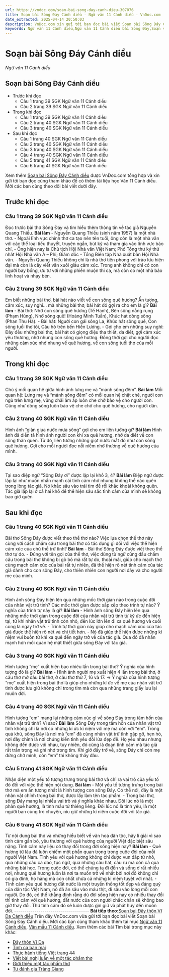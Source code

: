 ```yaml
---
url: https://vndoc.com/soan-bai-song-day-canh-dieu-307076
title: Soạn bài Sông Đáy Cánh diều - Ngữ văn 11 Cánh diều - VnDoc.com
date_extracted: 2025-04-14 20:50:03
description: VnDoc.com xin gửi tới bạn đọc bài viết Soạn bài Sông Đáy Cánh diều. Mời các bạn cùng tham khảo để có thêm tài liệu học Văn 11 Cánh diều nhé.
keywords: Ngữ văn 11 Cánh diều,Ngữ văn 11 Cánh diều bài Sông Đáy,Soạn văn 11 Cánh diều,văn 11 Cánh diều,soạn văn 11,soạn bài 11 cánh diều,ngữ văn 11 cd,Soạn bài Sông Đáy Cánh diều,Soạn bài Sông Đáy,soạn văn sông đáy,sông đáy
---
```


# Soạn bài Sông Đáy Cánh diều
 _Ngữ văn 11 Cánh diều_
## Soạn bài Sông Đáy Cánh diều
  * Trước khi đọc
    * Câu 1 trang 39 SGK Ngữ văn 11 Cánh diều
    * Câu 2 trang 39 SGK Ngữ văn 11 Cánh diều
  * Trong khi đọc
    * Câu 1 trang 39 SGK Ngữ văn 11 Cánh diều
    * Câu 2 trang 40 SGK Ngữ văn 11 Cánh diều
    * Câu 3 trang 40 SGK Ngữ văn 11 Cánh diều
  * Sau khi đọc
    * Câu 1 trang 40 SGK Ngữ văn 11 Cánh diều
    * Câu 2 trang 40 SGK Ngữ văn 11 Cánh diều
    * Câu 3 trang 40 SGK Ngữ văn 11 Cánh diều
    * Câu 4 trang 40 SGK Ngữ văn 11 Cánh diều
    * Câu 5 trang 41 SGK Ngữ văn 11 Cánh diều
    * Câu 6 trang 41 SGK Ngữ văn 11 Cánh diều

Xem thêm
[Soạn bài Sông Đáy Cánh diều](<https://vndoc.com/soan-bai-song-day-canh-dieu-307076>) được VnDoc.com tổng hợp và xin gửi tới bạn đọc cùng tham khảo để có thêm tài liệu học Văn 11 Cánh diều. Mời các bạn cùng theo dõi bài viết dưới đây.
## Trước khi đọc
### Câu 1 trang 39 SGK Ngữ văn 11 Cánh diều
Đọc trước bài thơ Sông Đáy và tìm hiểu thêm thông tin về tác giả Nguyễn Quang Thiều.
**Bài làm**
\- Nguyễn Quang Thiều \(sinh năm 1957\) là một nhà thơ.
\- Ngoài lĩnh vực chính thơ ca tạo nên tên tuổi, ông còn là một nhà văn với các thể loại tiểu thuyết, truyện ngắn, bút ký và tham gia vào lĩnh vực báo chí.
\- Ông hiện nay là Chủ tịch Hội Nhà văn Việt Nam; Phó Tổng thư ký thứ nhất Hội Nhà văn Á – Phi; Giám đốc - Tổng Biên tập Nhà xuất bản Hội Nhà văn.
\- Nguyễn Quang Thiều không chỉ là nhà thơ tiên phong với trào lưu hiện đại mà còn là cây viết văn xuôi giàu cảm xúc. Trong anh không chỉ có con người bay bổng, ưu tư với những phiền muộn thi ca, mà còn có một nhà báo linh hoạt và nhạy bén.
### Câu 2 trang 39 SGK Ngữ văn 11 Cánh diều
Em biết những bài thơ, bài hát nào viết về con sông quê hương? Ấn tượng, cảm xúc, suy nghĩ… mà những bài thơ, bài hát đó gợi ra cho em là gì?
**Bài làm**
\- Bài thơ: Nhớ con sông quê hương \(Tế Hanh\), Bên sông nắng rụng \(Phạm Hùng\), Nhớ sông quê\! \(Hoàng Minh Tuấn\), Khúc hát dòng sông \(Phan Thu Hà\).
\- Bài hát: Người con gái sông La, Khúc hát sông quê, Con sông tuổi thơ tôi, Câu hò trên bến Hiền Lương.
\- Gợi cho em những suy nghĩ: Đây đều những bài thơ, bài hát có giọng điệu tha thiết, da diết, gợi cảm xúc yêu thương, nhớ nhung con sông quê hương. Đồng thời gợi cho người đọc những cảm xúc nhớ nhung về quê hương, về con sông tuổi thơ của mỗi người.
## Trong khi đọc
### Câu 1 trang 39 SGK Ngữ văn 11 Cánh diều
Chú ý mối quan hệ giữa hình ảnh lưng mẹ và “mảnh sông đêm”.
**Bài làm**
Mối quan hệ: Lưng mẹ và “mảnh sông đêm” có mối quan hệ chặt chẽ, người con ngủ trên lưng mẹ, vững chãi ấm áp luôn che chở bảo vệ cho người con. Cũng như dòng sông luôn bảo vệ che chở cho quê hương, cho người dân.
### Câu 2 trang 40 SGK Ngữ văn 11 Cánh diều
Hình ảnh “giàn giụa nước mưa sông” gợi cho em liên tưởng gì?
**Bài làm**
Hình ảnh đã diễn tả hình ảnh người con khi xa quê hương, nhớ da diết về con sông thân quen. Từ đó, liên tưởng những giọt nước mắt đó như con sông quê hương. Gợi cho mỗi người đọc nỗi niềm nhớ thương về quê hương của mình.
### Câu 3 trang 40 SGK Ngữ văn 11 Cánh diều
Tại sao điệp ngữ “Sông Đáy ơi” được lặp lại khổ 3, 4?
**Bài làm**
Điệp ngữ được lặp lại như muốn nhấn mạnh cái tình cảm nhớ nhung không thể nào quên trong lòng tác giả. Nó khắc sâu vào trái tim để rồi khắc khoải không quên. Tác giả lặp lại ở cả hai khổ để thể hiện sâu sắc tình cảm của mình sẽ không bao giờ quên
## Sau khi đọc
### Câu 1 trang 40 SGK Ngữ văn 11 Cánh diều
Bài thơ Sông Đáy được viết theo thể thơ nào? Việc lựa chọn thể thơ này cùng với cách chấm câu trong bài thơ có tác dụng gì đối với việc thể hiện cảm xúc của chủ thể trữ tình?
**Bài làm**
\- Bài thơ Sông Đáy được viết theo thể thơ tự do.
\- Đúng với tên gọi của thể thơ, việc dùng từ ngữ cùng dấu chấm câu trong bài thơ không bị gò bó mà rất tự do, thoải mái, giúp cho mạch thơ cùng mạch cảm xúc của bài rất tự nhiên, đã thể hiện rõ nét tình cảm của tác giả dành cho con sông Đáy, cho thiên nhiên con người nơi đây và cho người mẹ của mình.
### Câu 2 trang 40 SGK Ngữ văn 11 Cánh diều
Hình ảnh sông Đáy hiện lên qua những mốc thời gian nào trong cuộc đời của nhân vật trữ tình? Các mốc thời gian được sắp xếp theo trình tự nào? Ý nghĩa của trình tự này là gì?
**Bài làm**
\- Hình ảnh sông Đáy hiện lên qua những mốc thời gian trong cuộc đời của nhân vật trữ tình từ ký ức đến hiện tại, từ khi nhân vật trữ tình còn nhỏ, đến lúc lớn lên đi xa quê hương và cuối cùng là ngày trở về.
\- Trình tự thời gian này giúp cho mạch cảm xúc của tác giả được thể hiện rõ nét và chi tiết hơn.
\- Nó đã giúp thể hiện được những kỉ niệm vui buồn từ khi xa quê đến ngày trở về của tác giả. Qua đó đã nhấn mạnh hơn mối quan hệ mật thiết giữa sông Đáy với tác giả.
### Câu 3 trang 40 SGK Ngữ văn 11 Cánh diều
Hình tượng “mẹ” xuất hiện bao nhiêu lần trong bài thơ? Ý nghĩa của hình tượng đó là gì?
**Bài làm**
\- Hình ảnh người mẹ xuất hiện 4 lần trong bài thơ, ở câu thơ mở đầu bài thơ, ở câu thơ thứ 7, 16 và 17.
→ Ý nghĩa của hình tượng “mẹ” xuất hiện trong bài thơ là giúp cho những kí ức về mẹ của nhân vật trữ tình được lưu giữ không chỉ trong tim mà còn qua những trang giấy lưu lại muôn đời.
### Câu 4 trang 40 SGK Ngữ văn 11 Cánh diều
Hình tượng “em” mang lại những cảm xúc gì về sông Đáy trong tâm hồn của nhân vật trữ tình? Vì sao?
**Bài làm**
Sông Đáy trong tâm hồn của nhân vật trữ tình không chỉ là nơi có những kí ức kỉ niệm với mẹ mà còn với “em”. Trong quá khứ, sông Đáy là nơi mà “em” đã cùng nhân vật trữ tình gặp gỡ, hẹn hò, nơi đây chính là nơi chứng kiến tình yêu đôi lứa đẹp đẽ. Họ yêu nhau nhưng không đến được với nhau, tuy nhiên, đó cũng là đoạn tình cảm mà tác giả rất trân trọng và ghi nhớ trong tim. Khi giờ đây trở về, sông Đáy chỉ còn mẹ đứng chờ mình, còn “em” thì không thấy đâu.
### Câu 5 trang 41 SGK Ngữ văn 11 Cánh diều
Nhận diện một yếu tố tượng trưng trong bài thơ và chỉ ra vai trò của yếu tố đó đối với việc thể hiện nội dung.
**Bài làm**
\- Một yếu tố tượng trưng trong bài thơ mà em ấn tượng nhất là hình tượng con sông Đáy. Có thể nói, đây là một nhân vật chính trong bài thơ, được lấy làm tên tác phẩm.
\- Trong bài thơ, sông Đáy mang lại nhiều vai trò và ý nghĩa khác nhau. Đôi lúc nó là một phần quê hương, là tình mẫu tử thiêng liêng. Đôi lúc nó là tình yêu, là một người bạn cùng trò chuyện, níu giữ những kỉ niệm cuộc đời với tác giả.
### Câu 6 trang 41 SGK Ngữ văn 11 Cánh diều
Từ nội dung bài thơ và những hiểu biết về văn hoá dân tộc, hãy lí giải vì sao tình cảm gắn bó, yêu thương với quê hương của người Việt đặc biệt sâu nặng. Tình cảm này liệu có thay đổi trong đời sống hiện nay?
**Bài làm**
\- Quê hương từ lâu đã luôn chiếm một phần quan trọng trong cuộc đời của mỗi người Việt Nam. Tình yêu với quê hương không chỉ được vun đắp từ nhỏ, qua những câu ca dao, tục ngữ, qua những câu hát, câu ru mà còn cả qua những bài học. Trong cuộc đời, có thể chúng ta đi đến và sống ở rất nhiều nơi, nhưng quê hương luôn là nơi ta muốn trở về nhất bởi nơi đó không chỉ có gia đình, họ hàng mà còn chất chứa cả những kỉ niệm tuyệt vời nhất.
\- Tình cảm yêu quê hương đất nước là một truyền thống tốt đẹp và đáng quý của dân tộc Việt Nam, nó đã ăn sâu vào máu thịt, đi sâu vào lòng mỗi con người. Do đó, có thể khẳng định rằng dù đời sống hiện nay có nhiều thay đổi thì tình cảm với quê hương, đất nước của con người chắc chắn sẽ không bao giờ thay đổi. Thứ tình cảm đó sẽ luôn được gìn giữ và phát huy đến muôn đời.
\-------------------------------------
**Bài tiếp theo:**[Soạn bài Đây thôn Vĩ Dạ Cánh diều](<https://vndoc.com/soan-bai-day-thon-vi-da-canh-dieu-307079>)
Trên đây VnDoc.com vừa gửi tới bạn đọc bài viết Soạn bài Sông Đáy Cánh diều. Mời các bạn cùng tham khảo thêm tại mục [Ngữ văn 11 Cánh diều](<https://vndoc.com/ngu-van-11-canh-dieu>), [Văn mẫu 11 Cánh diều](<https://vndoc.com/van-mau-lop-11-canh-dieu>).
Xem thêm các bài Tìm bài trong mục này khác:
  * [Đây thôn Vĩ Dạ](</soan-bai-day-thon-vi-da-canh-dieu-307079>)
  * [Tình ca ban mai](</soan-bai-tinh-ca-ban-mai-canh-dieu-307081>)
  * [Thực hành tiếng Việt trang 44](</soan-bai-thuc-hanh-tieng-viet-trang-44-canh-dieu-307087>)
  * [Viết bài nghị luận về một tác phẩm thơ](</soan-bai-viet-bai-nghi-luan-ve-mot-tac-pham-tho-canh-dieu-307088>)
  * [Giới thiệu một tác phẩm thơ](</soan-bai-gioi-thieu-mot-tac-pham-tho-canh-dieu-307089>)
  * [Tự đánh giá Tràng Giang](</soan-bai-tu-danh-gia-trang-giang-canh-dieu-307091>)

